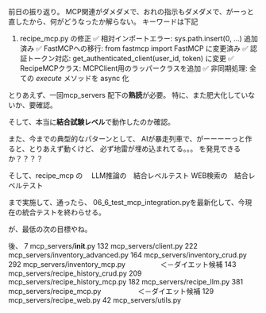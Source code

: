 前日の振り返り。
MCP関連がダメダメで、おれの指示もダメダメで、がーっと直したから、何がどうなったか解らない。
キーワードは下記

1. recipe_mcp.py の修正
✅ 相対インポートエラー: sys.path.insert(0, ...) 追加済み
✅ FastMCPへの移行: from fastmcp import FastMCP に変更済み
✅ 認証トークン対応: get_authenticated_client(user_id, token) に変更
✅ RecipeMCPクラス: MCPClient用のラッパークラスを追加
✅ 非同期処理: 全ての _execute_ メソッドを async 化

とりあえず、一回mcp_servers 配下の**熟読**が必要。
特に、また肥大化していないか、要確認。

そして、本当に**結合試験レベル**で動作したのか確認。

また、今までの典型的なパターンとして、
AIが暴走列車で、がーーーーっと作ると、とりあえず動くけど、
必ず地雷が埋め込まれてる。。。
を発見できるか？？？？

そして、recipe_mcp の　
LLM推論の　結合レベルテスト
WEB検索の　結合レベルテスト

まで実施して、通ったら、
06_6_test_mcp_integration.pyを最新化して、今現在の統合テストを終わらせる。

が、最低の次の目標やね。

後、
    7 mcp_servers/__init__.py
  132 mcp_servers/client.py
  222 mcp_servers/inventory_advanced.py
  164 mcp_servers/inventory_crud.py
  292 mcp_servers/inventory_mcp.py　　　　　＜－ダイエット候補
  143 mcp_servers/recipe_history_crud.py
  209 mcp_servers/recipe_history_mcp.py
  182 mcp_servers/recipe_llm.py
  381 mcp_servers/recipe_mcp.py　　　　   　＜－ダイエット候補
  129 mcp_servers/recipe_web.py
   42 mcp_servers/utils.py


